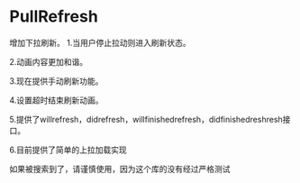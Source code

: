 # PullRefresh
增加下拉刷新。
1.当用户停止拉动则进入刷新状态。

2.动画内容更加和谐。

3.现在提供手动刷新功能。

4.设置超时结束刷新动画。

5.提供了willrefresh，didrefresh，willfinishedrefresh，didfinishedreshresh接口。

6.目前提供了简单的上拉加载实现

如果被搜索到了，请谨慎使用，因为这个库的没有经过严格测试
